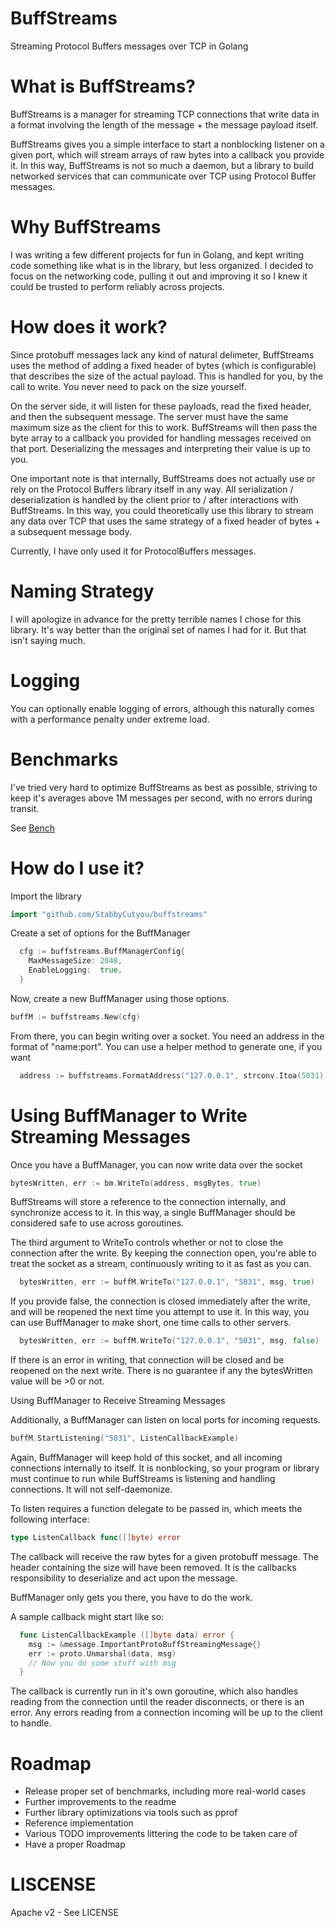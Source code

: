 BuffStreams
====================

Streaming Protocol Buffers messages over TCP in Golang

What is BuffStreams?
=====================

BuffStreams is a manager for streaming TCP connections that write data in a format involving the length of the message + the message payload itself.

BuffStreams gives you a simple interface to start a nonblocking listener on a given port, which will stream arrays of raw bytes into a callback you provide it. In this way, BuffStreams is not so much a daemon, but a library to build networked services that can  communicate over TCP using Protocol Buffer messages.

Why BuffStreams
====================

I was writing a few different projects for fun in Golang, and kept writing code something like what is in the library, but less organized. I decided to focus on the networking code, pulling it out and improving it so I knew it could be trusted to perform reliably across projects. 

How does it work?
=================

Since protobuff messages lack any kind of natural delimeter, BuffStreams uses the method of adding a fixed header of bytes (which is configurable) that describes the size of the actual payload. This is handled for you, by the call to write. You never need to pack on the size yourself.

On the server side, it will listen for these payloads, read the fixed header, and then the subsequent message. The server must have the same maximum size as the client for this to work. BuffStreams will then pass the byte array to a callback you provided for handling messages received on that port. Deserializing the messages and interpreting their value is up to you.

One important note is that internally, BuffStreams does not actually use or rely on the Protocol Buffers library itself in any way. All serialization / deserialization is handled by the client prior to / after interactions with BuffStreams. In this way, you could theoretically use this library to stream any data over TCP that uses the same strategy of a fixed header of bytes + a subsequent message body. 

Currently, I have only used it for ProtocolBuffers messages.

Naming Strategy
=======================

I will apologize in advance for the pretty terrible names I chose for this library. It's way better than the original set of names I had for it. But that isn't saying much.

Logging
=======================

You can optionally enable logging of errors, although this naturally comes with a performance penalty under extreme load.

Benchmarks
==========

I've tried very hard to optimize BuffStreams as best as possible, striving to keep it's averages above 1M messages per second, with no errors during transit.

See [Bench](https://github.com/StabbyCutyou/buffstreams/blob/master/BENCH.md)

How do I use it?
===================

Import the library

```go
import "github.com/StabbyCutyou/buffstreams"
```

Create a set of options for the BuffManager
```go
  cfg := buffstreams.BuffManagerConfig{
    MaxMessageSize: 2048,
    EnableLogging:  true,
  }
```
Now, create a new BuffManager using those options.

```go
buffM := buffstreams.New(cfg)
```

From there, you can begin writing over a socket. You need an address in the format of "name:port". You can use a helper method to generate one, if you want

```go
  address := buffstreams.FormatAddress("127.0.0.1", strconv.Itoa(5031))
```

Using BuffManager to Write Streaming Messages
==============================================

Once you have a BuffManager, you can now write data over the socket

```go
bytesWritten, err := bm.WriteTo(address, msgBytes, true)
```

BuffStreams will store a reference to the connection internally, and synchronize access to it. In this way, a single BuffManager should be considered safe to use across goroutines.

The third argument to WriteTo controls whether or not to close the connection after the write. By keeping the connection open, you're able to treat the socket as a stream, continuously writing to it as fast as you can.

```go
  bytesWritten, err := buffM.WriteTo("127.0.0.1", "5031", msg, true)
```

If you provide false, the connection is closed immediately after the write, and will be reopened the next time you attempt to use it. In this way, you can use BuffManager to make short, one time calls to other servers.

```go
  bytesWritten, err := buffM.WriteTo("127.0.0.1", "5031", msg, false)
```

If there is an error in writing, that connection will be closed and be reopened on the next write. There is no guarantee if any the bytesWritten value will be >0 or not.

Using BuffManager to Receive Streaming Messages

Additionally, a BuffManager can listen on local ports for incoming requests. 

```go
buffM.StartListening("5031", ListenCallbackExample)
```

Again, BuffManager will keep hold of this socket, and all incoming connections internally to itself. It is nonblocking, so your program or library must continue to run while BuffStreams is listening and handling connections. It will not self-daemonize.

To listen requires a function delegate to be passed in, which meets the following interface:

```go
type ListenCallback func([]byte) error
```

The callback will receive the raw bytes for a given protobuff message. The header containing the size will have been removed. It is the callbacks responsibility to deserialize and act upon the message.

BuffManager only gets you there, you have to do the work.

A sample callback might start like so:

```go
  func ListenCallbackExample ([]byte data) error {
    msg := &message.ImportantProtoBuffStreamingMessage{}
    err := proto.Unmarshal(data, msg)
    // Now you do some stuff with msg
  }
```

The callback is currently run in it's own goroutine, which also handles reading from the connection until the reader disconnects, or there is an error. Any errors reading from a connection incoming will be up to the client to handle.

Roadmap
=======
* Release proper set of benchmarks, including more real-world cases
* Further improvements to the readme
* Further library optimizations via tools such as pprof
* Reference implementation
* Various TODO improvements littering the code to be taken care of
* Have a proper Roadmap

LISCENSE
=========
Apache v2 - See LICENSE